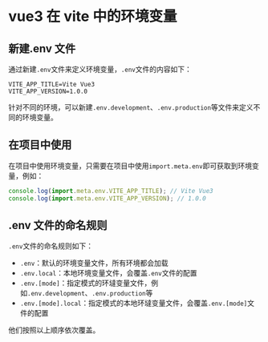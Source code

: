 # vue3 在 vite 中的环境变量

## 新建.env 文件

通过新建`.env`文件来定义环境变量，`.env`文件的内容如下：

```shell
VITE_APP_TITLE=Vite Vue3
VITE_APP_VERSION=1.0.0
```

针对不同的环境，可以新建`.env.development`、`.env.production`等文件来定义不同的环境变量。

## 在项目中使用

在项目中使用环境变量，只需要在项目中使用`import.meta.env`即可获取到环境变量，例如：

```javascript
console.log(import.meta.env.VITE_APP_TITLE); // Vite Vue3
console.log(import.meta.env.VITE_APP_VERSION); // 1.0.0
```

## .env 文件的命名规则

`.env`文件的命名规则如下：

- `.env`：默认的环境变量文件，所有环境都会加载
- `.env.local`：本地环境变量文件，会覆盖`.env`文件的配置
- `.env.[mode]`：指定模式的环墶变量文件，例如`.env.development`、`.env.production`等
- `.env.[mode].local`：指定模式的本地环墶变量文件，会覆盖`.env.[mode]`文件的配置

他们按照以上顺序依次覆盖。
